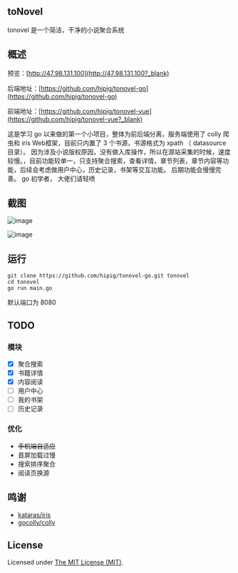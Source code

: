 toNovel
------------
tonovel 是一个简洁，干净的小说聚合系统

## 概述
预览：[http://47.98.131.100](http://47.98.131.100?_blank)

后端地址：[https://github.com/hipig/tonovel-go](https://github.com/hipig/tonovel-go)

前端地址：[https://github.com/hipig/tonovel-vue](https://github.com/hipig/tonovel-vue?_blank)

这是学习 go 以来做的第一个小项目，整体为前后端分离，服务端使用了 colly 爬虫和 iris Web框架，目前只内置了 3 个书源，书源格式为 xpath （ datasource 目录）。
因为涉及小说版权原因，没有做入库操作，所以在源站采集的时候，速度较慢。，目前功能较单一，只支持聚合搜索，查看详情，章节列表，章节内容等功能，后续会考虑做用户中心，历史记录，书架等交互功能。
后期功能会慢慢完善。
go 初学者， 大佬们请轻喷

## 截图
![image](https://user-images.githubusercontent.com/24596908/77449305-bf943900-6e2c-11ea-8513-9237f615a974.png)

![image](https://user-images.githubusercontent.com/24596908/77449504-f79b7c00-6e2c-11ea-84f0-619d6cdb439b.png)
## 运行
```shell script
git clone https://github.com/hipig/tonovel-go.git tonovel
cd tonovel
go run main.go
```
默认端口为 8080

## TODO

### 模块
- [x] 聚合搜索
- [x] 书籍详情
- [x] 内容阅读
- [ ] 用户中心
- [ ] 我的书架
- [ ] 历史记录

### 优化
- ~~手机端自适应~~
- 首屏加载过慢
- 搜索排序聚合
- 阅读页换源

## 鸣谢
* [kataras/iris](https://github.com/kataras/iris)
* [gocolly/colly](https://github.com/gocolly/colly)

## License
Licensed under [The MIT License (MIT)](LICENSE).